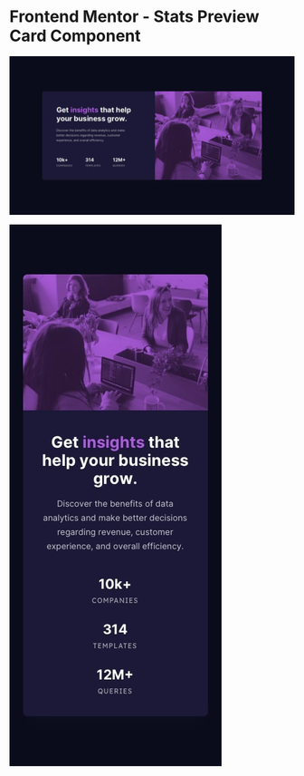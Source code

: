 # Frontend Mentor - Stats Preview Card Component

![Desktop Preview](./design/desktop-design.jpg)

![Mobile Preview](./design/mobile-design.jpg)
